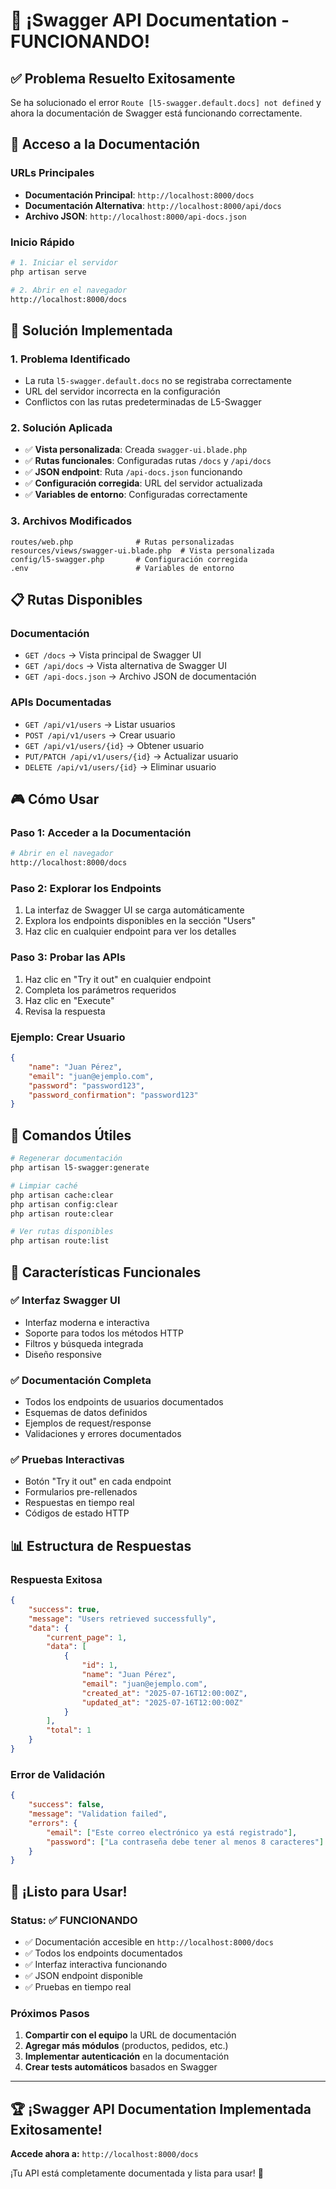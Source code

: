 # 🎉 ¡Swagger API Documentation - FUNCIONANDO!

## ✅ **Problema Resuelto Exitosamente**

Se ha solucionado el error `Route [l5-swagger.default.docs] not defined` y ahora la documentación de Swagger está funcionando correctamente.

## 🚀 **Acceso a la Documentación**

### **URLs Principales**

- **Documentación Principal**: `http://localhost:8000/docs`
- **Documentación Alternativa**: `http://localhost:8000/api/docs`
- **Archivo JSON**: `http://localhost:8000/api-docs.json`

### **Inicio Rápido**

```bash
# 1. Iniciar el servidor
php artisan serve

# 2. Abrir en el navegador
http://localhost:8000/docs
```

## 🔧 **Solución Implementada**

### **1. Problema Identificado**

- La ruta `l5-swagger.default.docs` no se registraba correctamente
- URL del servidor incorrecta en la configuración
- Conflictos con las rutas predeterminadas de L5-Swagger

### **2. Solución Aplicada**

- ✅ **Vista personalizada**: Creada `swagger-ui.blade.php`
- ✅ **Rutas funcionales**: Configuradas rutas `/docs` y `/api/docs`
- ✅ **JSON endpoint**: Ruta `/api-docs.json` funcionando
- ✅ **Configuración corregida**: URL del servidor actualizada
- ✅ **Variables de entorno**: Configuradas correctamente

### **3. Archivos Modificados**

```
routes/web.php              # Rutas personalizadas
resources/views/swagger-ui.blade.php  # Vista personalizada
config/l5-swagger.php       # Configuración corregida
.env                        # Variables de entorno
```

## 📋 **Rutas Disponibles**

### **Documentación**

- `GET /docs` → Vista principal de Swagger UI
- `GET /api/docs` → Vista alternativa de Swagger UI
- `GET /api-docs.json` → Archivo JSON de documentación

### **APIs Documentadas**

- `GET /api/v1/users` → Listar usuarios
- `POST /api/v1/users` → Crear usuario
- `GET /api/v1/users/{id}` → Obtener usuario
- `PUT/PATCH /api/v1/users/{id}` → Actualizar usuario
- `DELETE /api/v1/users/{id}` → Eliminar usuario

## 🎮 **Cómo Usar**

### **Paso 1: Acceder a la Documentación**

```bash
# Abrir en el navegador
http://localhost:8000/docs
```

### **Paso 2: Explorar los Endpoints**

1. La interfaz de Swagger UI se carga automáticamente
2. Explora los endpoints disponibles en la sección "Users"
3. Haz clic en cualquier endpoint para ver los detalles

### **Paso 3: Probar las APIs**

1. Haz clic en "Try it out" en cualquier endpoint
2. Completa los parámetros requeridos
3. Haz clic en "Execute"
4. Revisa la respuesta

### **Ejemplo: Crear Usuario**

```json
{
    "name": "Juan Pérez",
    "email": "juan@ejemplo.com",
    "password": "password123",
    "password_confirmation": "password123"
}
```

## 🔄 **Comandos Útiles**

```bash
# Regenerar documentación
php artisan l5-swagger:generate

# Limpiar caché
php artisan cache:clear
php artisan config:clear
php artisan route:clear

# Ver rutas disponibles
php artisan route:list
```

## 🎯 **Características Funcionales**

### **✅ Interfaz Swagger UI**

- Interfaz moderna e interactiva
- Soporte para todos los métodos HTTP
- Filtros y búsqueda integrada
- Diseño responsive

### **✅ Documentación Completa**

- Todos los endpoints de usuarios documentados
- Esquemas de datos definidos
- Ejemplos de request/response
- Validaciones y errores documentados

### **✅ Pruebas Interactivas**

- Botón "Try it out" en cada endpoint
- Formularios pre-rellenados
- Respuestas en tiempo real
- Códigos de estado HTTP

## 📊 **Estructura de Respuestas**

### **Respuesta Exitosa**

```json
{
    "success": true,
    "message": "Users retrieved successfully",
    "data": {
        "current_page": 1,
        "data": [
            {
                "id": 1,
                "name": "Juan Pérez",
                "email": "juan@ejemplo.com",
                "created_at": "2025-07-16T12:00:00Z",
                "updated_at": "2025-07-16T12:00:00Z"
            }
        ],
        "total": 1
    }
}
```

### **Error de Validación**

```json
{
    "success": false,
    "message": "Validation failed",
    "errors": {
        "email": ["Este correo electrónico ya está registrado"],
        "password": ["La contraseña debe tener al menos 8 caracteres"]
    }
}
```

## 🎉 **¡Listo para Usar!**

### **Status: ✅ FUNCIONANDO**

- ✅ Documentación accesible en `http://localhost:8000/docs`
- ✅ Todos los endpoints documentados
- ✅ Interfaz interactiva funcionando
- ✅ JSON endpoint disponible
- ✅ Pruebas en tiempo real

### **Próximos Pasos**

1. **Compartir con el equipo** la URL de documentación
2. **Agregar más módulos** (productos, pedidos, etc.)
3. **Implementar autenticación** en la documentación
4. **Crear tests automáticos** basados en Swagger

---

## 🏆 **¡Swagger API Documentation Implementada Exitosamente!**

**Accede ahora a:** `http://localhost:8000/docs`

¡Tu API está completamente documentada y lista para usar! 🚀
